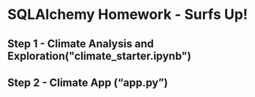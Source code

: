 ﻿# SQLAlchemy Homework - Surfs Up!


## Step 1 - Climate Analysis and Exploration("climate_starter.ipynb")


## Step 2 - Climate App (“app.py”)

